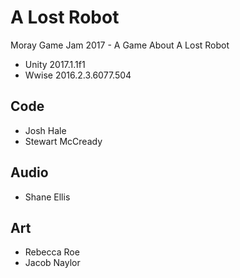 # A Lost Robot
Moray Game Jam 2017 - A Game About A Lost Robot
 - Unity 2017.1.1f1
 - Wwise 2016.2.3.6077.504
## Code
 - Josh Hale
 - Stewart McCready
## Audio
 - Shane Ellis
## Art
 - Rebecca Roe
 - Jacob Naylor

